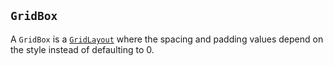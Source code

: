 <!-- Copyright © SixtyFPS GmbH <info@slint.dev> ; SPDX-License-Identifier: MIT -->
## `GridBox`

A `GridBox` is a [`GridLayout`](../builtins/elements.md#gridlayout) where the spacing and padding values
depend on the style instead of defaulting to 0.
